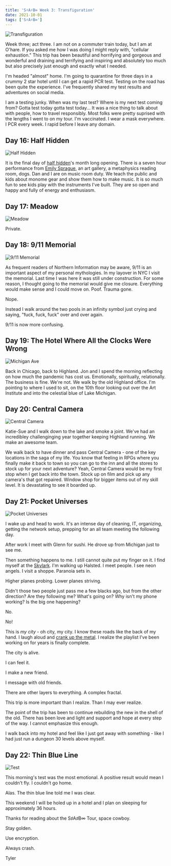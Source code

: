 ```yaml
---
title: 'S♯A♯B∞ Week 3: Transfiguration'
date: 2021-10-01
tags: ['S♯A♯B∞']
---
```


![Transfiguration](/rm_ation/images/sab-transfiguration.jpg)

Week three; act three. I am not on a commuter train today, but I am at O'hare. If you asked me how I was doing I might reply with, "cellular exhaustion." This trip has been beautiful and horrifying and gorgeous and wonderful and draining and terrifying and inspiring and absolutely too much but also precisely just enough and exactly what I needed.

<!--x-->

I'm headed "almost" home. I'm going to quarantine for three days in a crummy 2 star hotel until I can get a rapid PCR test. Testing on the road has been quite the experience. I've frequently shared my test results and adventures on social media.

I am a testing junky. When was my last test? Where is my next test coming from? Gotta test today gotta test today... It was a nice thing to talk about with people, how to travel responsibly. Most folks were pretty suprised with the lengths I went to on my tour. I'm vaccinated. I wear a mask everywhere. I PCR every week. I rapid before I leave any domain.

## Day 16: Half Hidden

![Half Hidden](/rm_ation/images/sab-hidden.jpg)

It is the final day of [half hidden](https://halfhidden.co)'s month long opening. There is a seven hour performance from [Emily Sprague](https://mlesprg.info/), an art gallery, a metaphysics reading room, dogs. Dan and I are on music room duty. We teach the public and kids about monome gear and show them how to make music. It is so much fun to see kids play with the instruments I've built. They are so open and happy and fully of energy and enthusiasm.

## Day 17: Meadow

![Meadow](/rm_ation/images/sab-meadow.jpg)

Private.

## Day 18: 9/11 Memorial

![9/11 Memorial](/rm_ation/images/sab-memorial.jpg)

As frequent readers of Northern Information may be aware, 9/11 is an important aspect of my personal mythologies. In my layover in NYC I visit the memorial. Last time I was here it was still under construction. For some reason, I thought going to the memorial would give me closure. Everything would make sense and I could move on. Poof. Trauma gone.

Nope.

Instead I walk around the two pools in an infinity symbol just crying and saying, "fuck, fuck, fuck" over and over again.

9/11 is now more confusing.

## Day 19: The Hotel Where All the Clocks Were Wrong

![Michigan Ave](/rm_ation/images/sab-michigan.jpg)

Back in Chicago, back to Highland. Jon and I spend the morning reflecting on how much the pandemic has cost us. Emotionally, spiritually, relationally. The business is fine. We're not. We walk by the old Highland office. I'm pointing to where I used to sit, on the 10th floor looking out over the Art Institute and into the celestial blue of Lake Michigan.

## Day 20: Central Camera

![Central Camera](/rm_ation/images/sab-central.jpg)

Katie-Sue and I walk down to the lake and smoke a joint. We've had an incredibley challenginging year together keeping Highland running. We make an awesome team.

We walk back to have dinner and pass Central Camera - one of the key locations in the saga of my life. You know that feeling in RPGs where you finally make it back to town so you can go to the inn and all the stores to stock up for your next adventure? Yeah, Central Camera would be my first stop when I get back into the town. Stock up on film and pick up any camera's that got repaired. Window shop for bigger items out of my skill level. It is devastating to see it boarded up.

## Day 21: Pocket Universes

![Pocket Universes](/rm_ation/images/sab-pocket.jpg)

I wake up and head to work. It's an intense day of cleaning, IT, organizing, getting the network setup, prepping for an all team meeting the following day.

After work I meet with Glenn for sushi. He drove up from Michigan just to see me.

Then something happens to me. I still cannot quite put my finger on it. I find myself at the [Skylark](http://www.skylarkchicago.com/). I'm walking up Halsted. I meet people. I see neon angels. I visit a shoppe. Paranoia sets in.

Higher planes probing. Lower planes striving.

Didn't those two people just pass me a few blacks ago, but from the other direction? Are they following me? What's going on? Why isn't my phone working? Is the big one happening?

No.

No!

This is _my city_ - oh city, my city. I know these roads like the back of my hand. I laugh aloud and [crank up the metal](https://open.spotify.com/playlist/1B6vT0iyiEeQtH0VNgxiPw?si=ac2538e2011145c0). I realize the playlist I've been working on for years is finally complete.

The city is alive.

I can feel it.

I make a new friend.

I message with old friends.

There are other layers to everything. A complex fractal.

This trip is more important than I realize. Than I may ever realize.

The point of the trip has been to continue rebuilding the new in the shell of the old. There has been love and light and support and hope at every step of the way. I cannot emphasize this enough.

I walk back into my hotel and feel like I just got away with something - like I had just run a dungeon 30 levels above myself.

## Day 22: Thin Blue Line

![Test](/rm_ation/images/sab-test.jpg)

This morning's test was the most emotional. A positive result would mean I couldn't fly. I couldn't go home.

Alas. The thin blue line told me I was clear.

This weekend I will be holed up in a hotel and I plan on sleeping for approximately 36 hours.

Thanks for reading about the S♯A♯B∞ Tour, space cowboy.

Stay golden.

Use encryption.

Always crash.

Tyler
